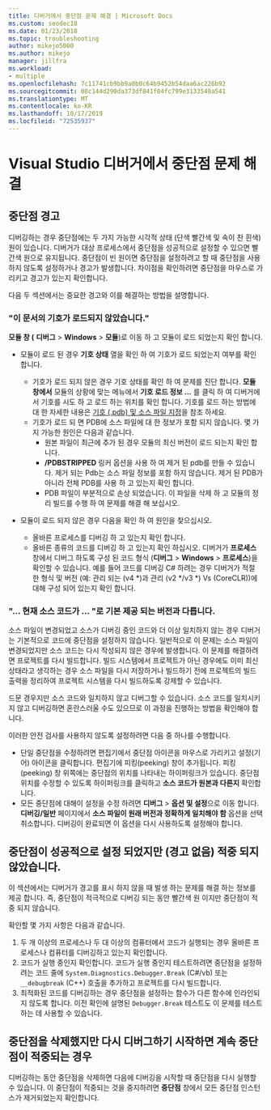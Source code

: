 ```yaml
---
title: 디버거에서 중단점 문제 해결 | Microsoft Docs
ms.custom: seodec18
ms.date: 01/23/2018
ms.topic: troubleshooting
author: mikejo5000
ms.author: mikejo
manager: jillfra
ms.workload:
- multiple
ms.openlocfilehash: 7c11741cb9bb9a0b0c64b9452b54daa6ac226b92
ms.sourcegitcommit: 08c144d290da373df841f04fc799e3133540a541
ms.translationtype: MT
ms.contentlocale: ko-KR
ms.lasthandoff: 10/17/2019
ms.locfileid: "72535937"
---
```

# <a name="troubleshoot-breakpoints-in-the-visual-studio-debugger"></a>Visual Studio 디버거에서 중단점 문제 해결

## <a name="breakpoint-warnings"></a>중단점 경고

디버깅하는 경우 중단점에는 두 가지 가능한 시각적 상태 (단색 빨간색 및 속이 찬 흰색) 원이 있습니다. 디버거가 대상 프로세스에서 중단점을 성공적으로 설정할 수 있으면 빨간색 원으로 유지됩니다. 중단점이 빈 원이면 중단점을 설정하려고 할 때 중단점을 사용하지 않도록 설정하거나 경고가 발생합니다. 차이점을 확인하려면 중단점을 마우스로 가리키고 경고가 있는지 확인합니다.

다음 두 섹션에서는 중요한 경고와 이를 해결하는 방법을 설명합니다.

### <a name="no-symbols-have-been-loaded-for-this-document"></a>"이 문서의 기호가 로드되지 않았습니다."

**모듈 창 (** **디버그**  > **Windows**  > **모듈**)로 이동 하 고 모듈이 로드 되었는지 확인 합니다.
* 모듈이 로드 된 경우 **기호 상태** 열을 확인 하 여 기호가 로드 되었는지 여부를 확인 합니다.
  * 기호가 로드 되지 않은 경우 기호 상태를 확인 하 여 문제를 진단 합니다. **모듈 창에서** 모듈의 상황에 맞는 메뉴에서 **기호 로드 정보 ...** 를 클릭 하 여 디버거에서 기호를 시도 하 고 로드 하는 위치를 확인 합니다. 기호를 로드 하는 방법에 대 한 자세한 내용은 [기호 (.pdb) 및 소스 파일 지정](../debugger/specify-symbol-dot-pdb-and-source-files-in-the-visual-studio-debugger.md)을 참조 하세요.
  * 기호가 로드 되 면 PDB에 소스 파일에 대 한 정보가 포함 되지 않습니다. 몇 가지 가능한 원인은 다음과 같습니다.
    * 원본 파일이 최근에 추가 된 경우 모듈의 최신 버전이 로드 되는지 확인 합니다.
    * **/PDBSTRIPPED** 링커 옵션을 사용 하 여 제거 된 pdb를 만들 수 있습니다. 제거 되는 Pdb는 소스 파일 정보를 포함 하지 않습니다. 제거 된 PDB가 아니라 전체 PDB를 사용 하 고 있는지 확인 합니다.
    * PDB 파일이 부분적으로 손상 되었습니다. 이 파일을 삭제 하 고 모듈의 정리 빌드를 수행 하 여 문제를 해결 해 보십시오.

* 모듈이 로드 되지 않은 경우 다음을 확인 하 여 원인을 찾으십시오.
  * 올바른 프로세스를 디버깅 하 고 있는지 확인 합니다.
  * 올바른 종류의 코드를 디버깅 하 고 있는지 확인 하십시오. 디버거가 **프로세스** 창에서 디버그 하도록 구성 된 코드 형식 (**디버그**  > **Windows**  > **프로세스**)을 확인할 수 있습니다. 예를 들어 코드를 디버깅 C# 하려는 경우 디버거가 적절 한 형식 및 버전 (예: 관리 되는 (v4 \*)과 관리 (v2 \*/v3 \*) Vs (CoreCLR))에 대해 구성 되어 있는지 확인 합니다.

### <a name="-the-current-source-code-is-different-from-the-version-built-into"></a>"… 현재 소스 코드가 ... "로 기본 제공 되는 버전과 다릅니다.

소스 파일이 변경되었고 소스가 디버깅 중인 코드와 더 이상 일치하지 않는 경우 디버거는 기본적으로 코드에 중단점을 설정하지 않습니다. 일반적으로 이 문제는 소스 파일이 변경되었지만 소스 코드는 다시 작성되지 않은 경우에 발생합니다. 이 문제를 해결하려면 프로젝트를 다시 빌드합니다. 빌드 시스템에서 프로젝트가 아닌 경우에도 이미 최신 상태라고 생각하는 경우 소스 파일을 다시 저장하거나 빌드하기 전에 프로젝트의 빌드 출력을 정리하여 프로젝트 시스템을 다시 빌드하도록 강제할 수 있습니다.

드문 경우지만 소스 코드와 일치하지 않고 디버그할 수 있습니다. 소스 코드를 일치시키지 않고 디버깅하면 혼란스러울 수도 있으므로 이 과정을 진행하는 방법을 확인해야 합니다.

이러한 안전 검사를 사용하지 않도록 설정하려면 다음 중 하나를 수행합니다.
* 단일 중단점을 수정하려면 편집기에서 중단점 아이콘을 마우스로 가리키고 설정(기어) 아이콘을 클릭합니다. 편집기에 피킹(peeking) 창이 추가됩니다. 피킹(peeking) 창 위쪽에는 중단점의 위치를 나타내는 하이퍼링크가 있습니다. 중단점 위치를 수정할 수 있도록 하이퍼링크를 클릭하고 **소스 코드가 원본과 다른지** 확인합니다.
* 모든 중단점에 대해이 설정을 수정 하려면 **디버그**  > **옵션 및 설정**으로 이동 합니다. **디버깅/일반** 페이지에서 **소스 파일이 원래 버전과 정확하게 일치해야 함** 옵션을 선택 취소합니다. 디버깅이 완료되면 이 옵션을 다시 사용하도록 설정해야 합니다.

## <a name="the-breakpoint-was-successfully-set-no-warning-but-didnt-hit"></a>중단점이 성공적으로 설정 되었지만 (경고 없음) 적중 되지 않았습니다.

이 섹션에서는 디버거가 경고를 표시 하지 않을 때 발생 하는 문제를 해결 하는 정보를 제공 합니다. 즉, 중단점이 적극적으로 디버깅 되는 동안 빨간색 원 이지만 중단점이 적중 되지 않습니다.

확인할 몇 가지 사항은 다음과 같습니다.
1. 두 개 이상의 프로세스나 두 대 이상의 컴퓨터에서 코드가 실행되는 경우 올바른 프로세스나 컴퓨터를 디버깅하고 있는지 확인합니다.
2. 코드가 실행 중인지 확인합니다. 코드가 실행 중인지 테스트하려면 중단점을 설정하려는 코드 줄에 `System.Diagnostics.Debugger.Break` (C#/vb) 또는 `__debugbreak` (C++) 호출을 추가하고 프로젝트를 다시 빌드합니다.
3. 최적화된 코드를 디버깅하는 경우 중단점을 설정하는 함수가 다른 함수에 인라인되지 않도록 합니다. 이전 확인에 설명된 `Debugger.Break` 테스트도 이 문제를 테스트하는 데 사용할 수 있습니다.

## <a name="i-deleted-a-breakpoint-but-i-continue-to-hit-it-when-i-start-debugging-again"></a>중단점을 삭제했지만 다시 디버그하기 시작하면 계속 중단점이 적중되는 경우

디버깅하는 동안 중단점을 삭제하면 다음에 디버깅을 시작할 때 중단점을 다시 실행할 수 있습니다. 이 중단점이 적중되는 것을 중지하려면 **중단점** 창에서 모든 중단점 인스턴스가 제거되었는지 확인합니다.
